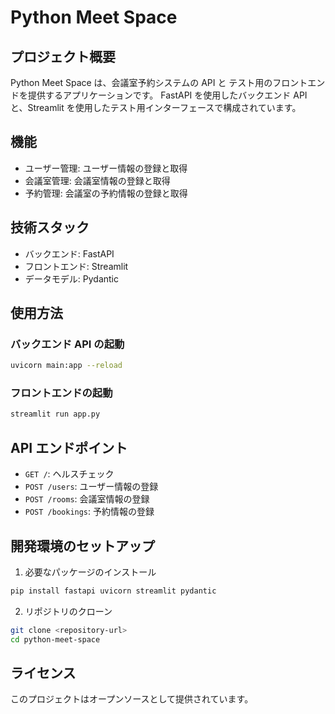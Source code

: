 # Python Meet Space

## プロジェクト概要

Python Meet Space は、会議室予約システムの API と テスト用のフロントエンドを提供するアプリケーションです。
FastAPI を使用したバックエンド API と、Streamlit を使用したテスト用インターフェースで構成されています。

## 機能

- ユーザー管理: ユーザー情報の登録と取得
- 会議室管理: 会議室情報の登録と取得
- 予約管理: 会議室の予約情報の登録と取得

## 技術スタック

- バックエンド: FastAPI
- フロントエンド: Streamlit
- データモデル: Pydantic

## 使用方法

### バックエンド API の起動

```bash
uvicorn main:app --reload
```

### フロントエンドの起動

```bash
streamlit run app.py
```

## API エンドポイント

- `GET /`: ヘルスチェック
- `POST /users`: ユーザー情報の登録
- `POST /rooms`: 会議室情報の登録
- `POST /bookings`: 予約情報の登録

## 開発環境のセットアップ

1. 必要なパッケージのインストール

```bash
pip install fastapi uvicorn streamlit pydantic
```

2. リポジトリのクローン

```bash
git clone <repository-url>
cd python-meet-space
```

## ライセンス

このプロジェクトはオープンソースとして提供されています。
